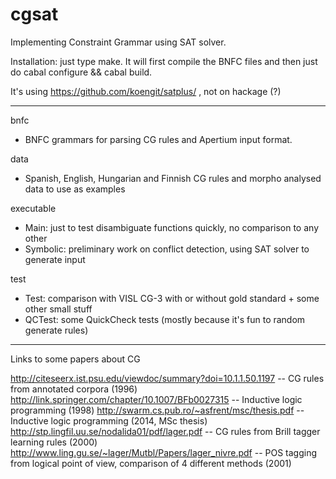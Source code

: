 cgsat
=====

Implementing Constraint Grammar using SAT solver.

Installation: just type make.
It will first compile the BNFC files and then just do cabal configure && cabal build.

It's using https://github.com/koengit/satplus/ , not on hackage (?)

-----------------------

bnfc
  - BNFC grammars for parsing CG rules and Apertium input format.

data
  - Spanish, English, Hungarian and Finnish CG rules and morpho analysed data to use as examples

executable
  - Main: just to test disambiguate functions quickly, no comparison to any other
  - Symbolic: preliminary work on conflict detection, using SAT solver to generate input

test
  - Test: comparison with VISL CG-3 with or without gold standard + some other small stuff
  - QCTest: some QuickCheck tests (mostly because it's fun to random generate rules)



------------------------

Links to some papers about CG


http://citeseerx.ist.psu.edu/viewdoc/summary?doi=10.1.1.50.1197 -- CG rules from annotated corpora (1996) 
http://link.springer.com/chapter/10.1007/BFb0027315             -- Inductive logic programming (1998)
http://swarm.cs.pub.ro/~asfrent/msc/thesis.pdf                  -- Inductive logic programming (2014, MSc thesis)
http://stp.lingfil.uu.se/nodalida01/pdf/lager.pdf               -- CG rules from Brill tagger learning rules (2000)
http://www.ling.gu.se/~lager/Mutbl/Papers/lager_nivre.pdf       -- POS tagging from logical point of view, comparison of 4 different methods (2001)
        


